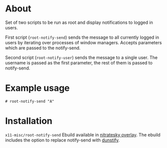 # About

Set of two scripts to be run as root and display notifications to logged in users.

First script (`root-notify-send`) sends the message to all currently logged in users by iterating over processes of window managers. Accepts parameters which are passed to the notify-send.

Second script (`root-notify-user`) sends the message to a single user. The username is passed as the first parameter, the rest of them is passed to notify-send.

# Example usage

```
# root-notify-send "A"
```

# Installation

`x11-misc/root-notify-send` Ebuild available in [nitratesky overlay](https://github.com/VTimofeenko/nitratesky). The ebuild includes the option to replace notify-send with [dunstify](https://github.com/dunst-project/dunst).
